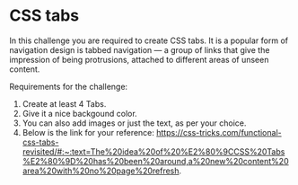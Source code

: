 # CSS tabs
In this challenge you are required to create CSS tabs. It is a popular form of navigation design is tabbed navigation — a group of links that give the impression of being protrusions, attached to different areas of unseen content.


Requirements for the challenge:
1) Create at least 4 Tabs.
2) Give it a nice backgound color.
3) You can also add images or just the text, as per your choice.
4) Below is the link for your reference:
https://css-tricks.com/functional-css-tabs-revisited/#:~:text=The%20idea%20of%20%E2%80%9CCSS%20Tabs%E2%80%9D%20has%20been%20around,a%20new%20content%20area%20with%20no%20page%20refresh.
